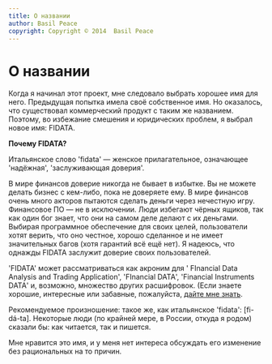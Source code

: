 ```yaml
---
title: О названии
author: Basil Peace
copyright: Copyright © 2014  Basil Peace
---
```


О названии
==========

Когда я начинал этот проект, мне следовало выбрать хорошее имя для него.
Предыдущая попытка имела своё собственное имя. Но оказалось, что
существовал коммерческий продукт с таким же названием. Поэтому, во
избежание смешения и юридических проблем, я выбрал новое имя: FIDATA.

**Почему FIDATA?**

Итальянское слово '<span lang="it">fidata</span>' — женское
прилагательное, означающее 'надёжная', 'заслуживающая доверия'.

В мире финансов доверие никогда не бывает в избытке. Вы не можете
делать бизнес с кем-либо, пока не доверяете ему. В мире финансов очень
много акторов пытаются сделать деньги через нечестную игру. Финансовое
ПО — не в исключении. Люди избегают чёрных ящиков, так как один бог
знает, что они на самом деле делают с их деньгами. Выбирая программное
обеспечение для своих целей, пользователи хотят верить, что оно честное,
хорошо сделанное и не имеет значительных багов (хотя гарантий всё ещё
нет). Я надеюсь, что однажды FIDATA заслужит доверие своих
пользователей.

'FIDATA' может рассматриваться как акроним для '<span lang="en">
FInancial Data Analysis and Trading Application</span>',
'<span lang="en">FInancial DATA</span>', '<span lang="en">Financial
Instruments DATA</span>' и, возможно, множество других расшифровок.
(Если знаете хорошие, интересные или забавные, пожалуйста,
[дайте мне знать](<%= @items["/#{@item[:lang]}/contacts/"].path %>).

Рекомендуемое произношение: такое же, как итальянское
'<span lang="it">fidata</span>':
[<span lang="it-fonipa">fi-dá-ta</span>]. Некоторые люди (по крайней
мере, в России, откуда я родом) сказали бы: как читается, так и пишется.

Мне нравится это имя, и у меня нет интереса обсуждать его изменение без
рациональных на то причин.
